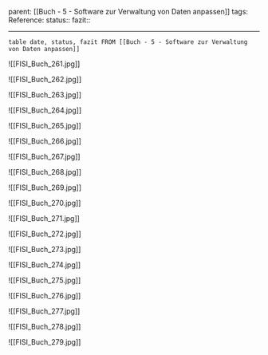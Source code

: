 parent: [[Buch - 5 - Software zur Verwaltung von Daten anpassen]]
tags:
Reference:
status::
fazit::

---

```dataview
table date, status, fazit FROM [[Buch - 5 - Software zur Verwaltung von Daten anpassen]]
```

![[FISI_Buch_261.jpg]]

![[FISI_Buch_262.jpg]]

![[FISI_Buch_263.jpg]]

![[FISI_Buch_264.jpg]]

![[FISI_Buch_265.jpg]]

![[FISI_Buch_266.jpg]]

![[FISI_Buch_267.jpg]]

![[FISI_Buch_268.jpg]]

![[FISI_Buch_269.jpg]]

![[FISI_Buch_270.jpg]]

![[FISI_Buch_271.jpg]]

![[FISI_Buch_272.jpg]]

![[FISI_Buch_273.jpg]]

![[FISI_Buch_274.jpg]]

![[FISI_Buch_275.jpg]]

![[FISI_Buch_276.jpg]]

![[FISI_Buch_277.jpg]]

![[FISI_Buch_278.jpg]]

![[FISI_Buch_279.jpg]]
